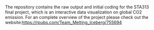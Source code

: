 The repository contains the raw output and initial coding for the STA313 final project, which is an interactive data visualization on global CO2 emission.
For an complete overview of the project please check out the website:https://rpubs.com/Team_Melting_Iceberg/755694
 
